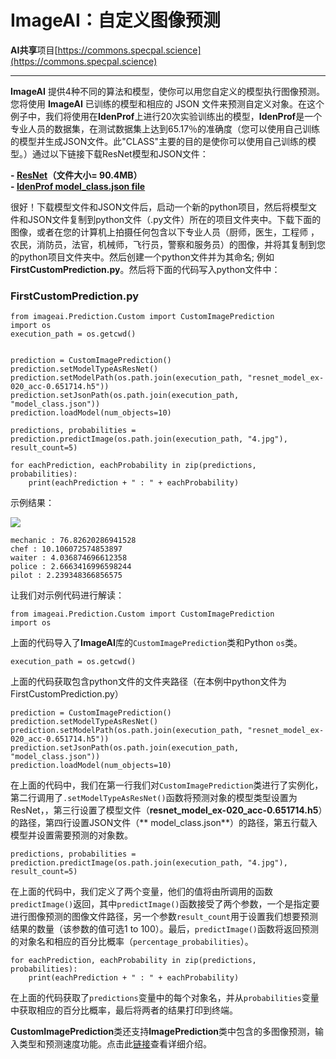 # ImageAI：自定义图像预测

**AI共享**项目[https://commons.specpal.science](https://commons.specpal.science)

* * *

**ImageAI** 提供4种不同的算法和模型，使你可以用您自定义的模型执行图像预测。您将使用 **ImageAI** 已训练的模型和相应的 JSON 文件来预测自定义对象。在这个例子中，我们将使用在**IdenProf**上进行20次实验训练出的模型，**IdenProf**是一个专业人员的数据集，在测试数据集上达到65.17％的准确度（您可以使用自己训练的模型并生成JSON文件。此"CLASS"主要的目的是使你可以使用自己训练的模型。）通过以下链接下载ResNet模型和JSON文件：

**- [ResNet](https://github.com/OlafenwaMoses/ImageAI/releases/download/1.0.1/resnet_model_ex-020_acc-0.651714.h5)（文件大小= 90.4MB）**<br/>
**- [IdenProf model_class.json file](https://github.com/OlafenwaMoses/ImageAI/releases/download/1.0.1/model_class.json)**<br/>

很好！下载模型文件和JSON文件后，启动一个新的python项目，然后将模型文件和JSON文件复制到python文件（.py文件）所在的项目文件夹中。下载下面的图像，或者在您的计算机上拍摄任何包含以下专业人员（厨师，医生，工程师 ，农民，消防员，法官，机械师，飞行员，警察和服务员）的图像，并将其复制到您的python项目文件夹中。然后创建一个python文件并为其命名; 例如**FirstCustomPrediction.py**。然后将下面的代码写入python文件中：

### FirstCustomPrediction.py

```
from imageai.Prediction.Custom import CustomImagePrediction
import os
execution_path = os.getcwd()


prediction = CustomImagePrediction()
prediction.setModelTypeAsResNet()
prediction.setModelPath(os.path.join(execution_path, "resnet_model_ex-020_acc-0.651714.h5"))
prediction.setJsonPath(os.path.join(execution_path, "model_class.json"))
prediction.loadModel(num_objects=10)

predictions, probabilities = prediction.predictImage(os.path.join(execution_path, "4.jpg"), result_count=5)

for eachPrediction, eachProbability in zip(predictions, probabilities):
    print(eachPrediction + " : " + eachProbability)
```

示例结果：

[![](https://github.com/kangvcar/ImageAI/raw/master/images/4.jpg)](https://github.com/kangvcar/ImageAI/blob/master/images/4.jpg)

```
mechanic : 76.82620286941528
chef : 10.106072574853897
waiter : 4.036874696612358
police : 2.6663416996598244
pilot : 2.239348366856575
```

让我们对示例代码进行解读：
```
from imageai.Prediction.Custom import CustomImagePrediction
import os
```

上面的代码导入了**ImageAI**库的`CustomImagePrediction`类和Python `os`类。

```
execution_path = os.getcwd()
```

上面的代码获取包含python文件的文件夹路径（在本例中python文件为FirstCustomPrediction.py）

```
prediction = CustomImagePrediction()
prediction.setModelTypeAsResNet()
prediction.setModelPath(os.path.join(execution_path, "resnet_model_ex-020_acc-0.651714.h5"))
prediction.setJsonPath(os.path.join(execution_path, "model_class.json"))
prediction.loadModel(num_objects=10)
```

在上面的代码中，我们在第一行我们对`CustomImagePrediction`类进行了实例化，第二行调用了`.setModelTypeAsResNet()`函数将预测对象的模型类型设置为ResNet，，第三行设置了模型文件（**resnet_model_ex-020_acc-0.651714.h5**）的路径，第四行设置JSON文件（** model_class.json**）的路径，第五行载入模型并设置需要预测的对象数。

```
predictions, probabilities = prediction.predictImage(os.path.join(execution_path, "4.jpg"), result_count=5)
```

在上面的代码中，我们定义了两个变量，他们的值将由所调用的函数`predictImage()`返回，其中`predictImage()`函数接受了两个参数，一个是指定要进行图像预测的图像文件路径，另一个参数`result_count`用于设置我们想要预测结果的数量（该参数的值可选1 to 100）。最后，`predictImage()`函数将返回预测的对象名和相应的百分比概率（`percentage_probabilities`）。

```
for eachPrediction, eachProbability in zip(predictions, probabilities):
    print(eachPrediction + " : " + eachProbability)
```

在上面的代码获取了`predictions`变量中的每个对象名，并从`probabilities`变量中获取相应的百分比概率，最后将两者的结果打印到终端。

**CustomImagePrediction**类还支持**ImagePrediction**类中包含的多图像预测，输入类型和预测速度功能。点击此[链接](https://imageai-cn.readthedocs.io/zh_CN/latest/ImageAI_Image_Prediction.html)查看详细介绍。